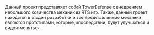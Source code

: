 Данный проект представляет собой TowerDefense с внедрением небольшого количества механик из RTS игр. Также, данный проект находится в стадии разработки и все представленные механики являются прототипами,
которые, впоследствии, будут улучшаться и видоизменяться.
